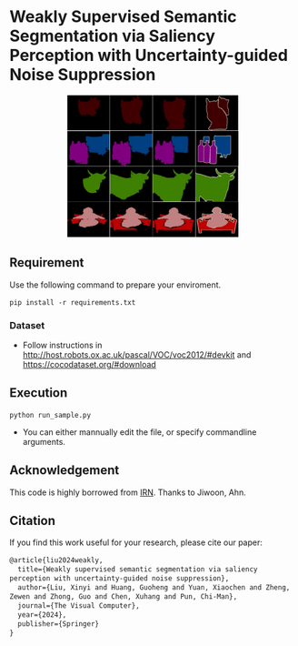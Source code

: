 # Weakly Supervised Semantic Segmentation via Saliency Perception with Uncertainty-guided Noise Suppression
<p align="center"><img src="img.png" alt="outline" width="60%"></p>

## Requirement
Use the following command to prepare your enviroment.
```
pip install -r requirements.txt
```
### Dataset
* Follow instructions in http://host.robots.ox.ac.uk/pascal/VOC/voc2012/#devkit and https://cocodataset.org/#download

## Execution
```
python run_sample.py
```
* You can either mannually edit the file, or specify commandline arguments.

## Acknowledgement
This code is highly borrowed from [IRN](https://github.com/jiwoon-ahn/irn). Thanks to Jiwoon, Ahn.

## Citation
If you find this work useful for your research, please cite our paper:
```
@article{liu2024weakly,
  title={Weakly supervised semantic segmentation via saliency perception with uncertainty-guided noise suppression},
  author={Liu, Xinyi and Huang, Guoheng and Yuan, Xiaochen and Zheng, Zewen and Zhong, Guo and Chen, Xuhang and Pun, Chi-Man},
  journal={The Visual Computer},
  year={2024},
  publisher={Springer}
}
```